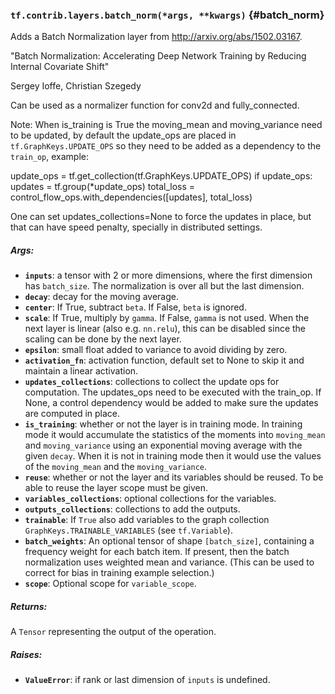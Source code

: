 ### `tf.contrib.layers.batch_norm(*args, **kwargs)` {#batch_norm}

Adds a Batch Normalization layer from http://arxiv.org/abs/1502.03167.

  "Batch Normalization: Accelerating Deep Network Training by Reducing
  Internal Covariate Shift"

  Sergey Ioffe, Christian Szegedy

Can be used as a normalizer function for conv2d and fully_connected.

Note: When is_training is True the moving_mean and moving_variance need to be
updated, by default the update_ops are placed in `tf.GraphKeys.UPDATE_OPS` so
they need to be added as a dependency to the `train_op`, example:

  update_ops = tf.get_collection(tf.GraphKeys.UPDATE_OPS)
  if update_ops:
    updates = tf.group(*update_ops)
    total_loss = control_flow_ops.with_dependencies([updates], total_loss)

One can set updates_collections=None to force the updates in place, but that
can have speed penalty, specially in distributed settings.

##### Args:


*  <b>`inputs`</b>: a tensor with 2 or more dimensions, where the first dimension has
    `batch_size`. The normalization is over all but the last dimension.
*  <b>`decay`</b>: decay for the moving average.
*  <b>`center`</b>: If True, subtract `beta`. If False, `beta` is ignored.
*  <b>`scale`</b>: If True, multiply by `gamma`. If False, `gamma` is
    not used. When the next layer is linear (also e.g. `nn.relu`), this can be
    disabled since the scaling can be done by the next layer.
*  <b>`epsilon`</b>: small float added to variance to avoid dividing by zero.
*  <b>`activation_fn`</b>: activation function, default set to None to skip it and
    maintain a linear activation.
*  <b>`updates_collections`</b>: collections to collect the update ops for computation.
    The updates_ops need to be executed with the train_op.
    If None, a control dependency would be added to make sure the updates are
    computed in place.
*  <b>`is_training`</b>: whether or not the layer is in training mode. In training mode
    it would accumulate the statistics of the moments into `moving_mean` and
    `moving_variance` using an exponential moving average with the given
    `decay`. When it is not in training mode then it would use the values of
    the `moving_mean` and the `moving_variance`.
*  <b>`reuse`</b>: whether or not the layer and its variables should be reused. To be
    able to reuse the layer scope must be given.
*  <b>`variables_collections`</b>: optional collections for the variables.
*  <b>`outputs_collections`</b>: collections to add the outputs.
*  <b>`trainable`</b>: If `True` also add variables to the graph collection
    `GraphKeys.TRAINABLE_VARIABLES` (see `tf.Variable`).
*  <b>`batch_weights`</b>: An optional tensor of shape `[batch_size]`,
    containing a frequency weight for each batch item. If present,
    then the batch normalization uses weighted mean and
    variance. (This can be used to correct for bias in training
    example selection.)
*  <b>`scope`</b>: Optional scope for `variable_scope`.

##### Returns:

  A `Tensor` representing the output of the operation.

##### Raises:


*  <b>`ValueError`</b>: if rank or last dimension of `inputs` is undefined.


